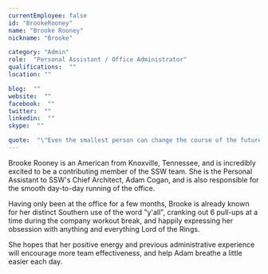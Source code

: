 ```yaml
---
currentEmployee: false
id: "BrookeRooney"
name: "Brooke Rooney"
nickname: "Brooke"

category: "Admin"
role:  "Personal Assistant / Office Administrator"
qualifications:  ""
location: ""

blog:  ""
website:  ""
facebook:  ""
twitter:  ""
linkedin:  ""
skype:  ""

quote:  "\"Even the smallest person can change the course of the future.\" -LOTR"
---
```


Brooke Rooney is an American from Knoxville, Tennessee, and is incredibly excited to be a contributing member of the SSW team. She is the Personal Assistant to SSW's Chief Architect, Adam Cogan, and is also responsible for the smooth day-to-day running of the office.

Having only been at the office for a few months, Brooke is already known for her distinct Southern use of the word "y'all", cranking out 6 pull-ups at a time during the company workout break, and happily expressing her obsession with anything and everything Lord of the Rings. 

She hopes that her positive energy and previous administrative experience will encourage more team effectiveness, and help Adam breathe a little easier each day.